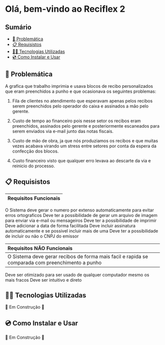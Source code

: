 # Olá, bem-vindo ao Reciflex 2

## Sumário

* [🍍 Problemática](#🍍-problemática)
* [📋 Requisistos](#📋-requisistos)
* [👨‍💻 Tecnologias Utilizadas](#👨‍💻-tecnologias-utilizadas)
* [💿 Como Instalar e Usar](#💿-como-instalar-e-usar)

## 🍍 Problemática

A grafica que trabalho imprimia e usava blocos de recibo personalizados que eram preenchidos a punho e que ocasionava os seguintes problemas:

1. Fila de clientes no atendimento que esperavam apenas pelos recibos serem preenchidos pelo operador do caixa e assinados a mão pelo gerente.

2. Custo de tempo ao financeiro pois nesse setor os recibos eram preenchidos, assinados pelo gerente e posteriormente escaneados para serem enviados via e-mail junto das notas fiscais.

3. Custo de mão de obra, ja que nós produziamos os recibos e que muitas vezes acabava virando um stress entre setores por conta da espera da confecção dos blocos.

4. Custo financeiro visto que qualquer erro levava ao descarte da via e reinicio do processo.

## 📋 Requisistos

Requisitos Funcionais|
|:----|
O Sistema deve gerar o numero por extenso automaticamente para evitar erros ortograficos
Deve ter a possibilidade de gerar um arquivo de imagem para enviar via e-mail ou mensageiros
Deve ter a possibilidade de imprimir
Deve adicionar a data de forma facilitada
Deve incluir assinatura automaticamente e se possivel incluir mais de uma
Deve ter a possibilidade de incluir ou não o CNPJ do emissor 

Requisitos NÃO Funcionais|
|:----|
O Sistema deve gerar recibos de forma mais facil e rapida se comparada com preenchimento a punho|
Deve ser otimizado para ser usado de qualquer computador mesmo os mais fracos
Deve ser intuitivo e direto

## 👨‍💻 Tecnologias Utilizadas

🚧 Em Construção 🚧
<!---
Javascript
NodeJS
ReactJS
Material UI
dotenv
react-to-print
html2canvas
JsFromHell
--->


## 💿 Como Instalar e Usar

🚧 Em Construção 🚧
<!---

Para configura-lo com dados da sua empresa e implementa-lo siga  os passos a seguir: 


1. Inserir os Dados da sua empresa:
    - Localize o arquivo `.env-sample` na raiz do projeto;
    - Abra-o com um editor de texto _(pode ser com o bloco de notas do windows)_;
    - Preencha os campos entre aspas com os respectivos dados referentes a sua empresa seguindo a estrutura proposta;

    ```dosini
    REACT_APP_COMPANY_NAME="Nome da Empresa aqui"
    REACT_APP_APP_CNPJ="00.000.000/0000-00"

    REACT_APP_CONTACT_1="(00) 0 0000.0000"
    REACT_APP_CONTACT_2="email@company.com.br ou (00) 0 0000.0000"

    REACT_APP_STREET="Rua da Goiabeira"
    REACT_APP_NUMBER="123"
    REACT_APP_COMPLEMENT="loja 1"
    REACT_APP_DISTRICT="Bairro das Arvores"
    REACT_APP_CITY="Fortaleza"
    REACT_APP_STATE_ACRONYM="CE"

    REACT_APP_SIGNATURE_1_OWNER="Tobey Maguire"
    REACT_APP_SIGNATURE_2_OWNER="Andrew Garfield"
    REACT_APP_SIGNATURE_3_OWNER="Tom Holland"
    REACT_APP_SIGNATURE_4_OWNER="Stan Lee"
    ```
    - Save como um novo arquivo chamado de `.env` na mesma pasta;

    --->